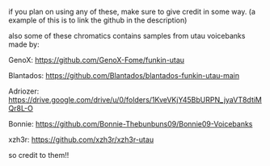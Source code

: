 if you plan on using any of these, make sure to give credit in some way.
(a example of this is to link the github in the description)

also some of these chromatics contains samples from utau voicebanks made by:

GenoX: https://github.com/GenoX-Fome/funkin-utau

Blantados: https://github.com/Blantados/blantados-funkin-utau-main

Adriozer: https://drive.google.com/drive/u/0/folders/1KveVKjY45BbURPN_jyaVT8dtiMQr8L-O

Bonnie: https://github.com/Bonnie-Thebunbuns09/Bonnie09-Voicebanks

xzh3r: https://github.com/xzh3r/xzh3r-utau

so credit to them!!


